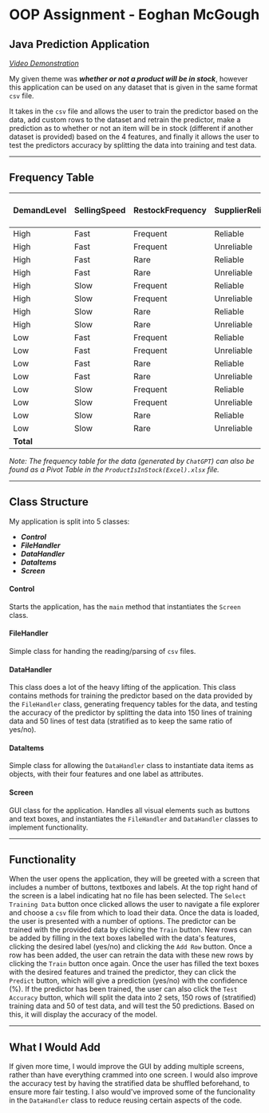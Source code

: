 # OOP Assignment - Eoghan McGough

## Java Prediction Application

[*Video Demonstration*](https://www.youtube.com/watch?v=FjpJB0BLZu0)

My given theme was ***whether or not a product will be in stock***, however this application can be used on any dataset that is given in the same format `csv` file.

It takes in the `csv` file and allows the user to train the predictor based on the data, add custom rows to the dataset and retrain the predictor, make a prediction as to whether or not an item will be in stock (different if another dataset is provided) based on the 4 features, and finally it allows the user to test the predictors accuracy by splitting the data into training and test data.

---
## Frequency Table

| DemandLevel | SellingSpeed | RestockFrequency | SupplierReliability | no  | yes | Grand Total | % InStock (yes) |
| ----------- | ------------ | ---------------- | ------------------- | --- | --- | ----------- | --------------- |
| High        | Fast         | Frequent         | Reliable            | 6   | 7   | 13          | 54%             |
| High        | Fast         | Frequent         | Unreliable          | 7   | 5   | 12          | 42%             |
| High        | Fast         | Rare             | Reliable            | 5   | 4   | 9           | 44%             |
| High        | Fast         | Rare             | Unreliable          | 9   | 9   | 18          | 50%             |
| High        | Slow         | Frequent         | Reliable            | 7   | 8   | 15          | 53%             |
| High        | Slow         | Frequent         | Unreliable          | 11  | 6   | 17          | 35%             |
| High        | Slow         | Rare             | Reliable            | 4   | 5   | 9           | 56%             |
| High        | Slow         | Rare             | Unreliable          | 3   | 11  | 14          | 79%             |
| Low         | Fast         | Frequent         | Reliable            | 2   | 6   | 8           | 75%             |
| Low         | Fast         | Frequent         | Unreliable          | 4   | 3   | 7           | 43%             |
| Low         | Fast         | Rare             | Reliable            | 11  | 2   | 13          | 15%             |
| Low         | Fast         | Rare             | Unreliable          | 8   | 6   | 14          | 43%             |
| Low         | Slow         | Frequent         | Reliable            | 8   | 9   | 17          | 53%             |
| Low         | Slow         | Frequent         | Unreliable          | 5   | 5   | 10          | 50%             |
| Low         | Slow         | Rare             | Reliable            | 7   | 3   | 10          | 30%             |
| Low         | Slow         | Rare             | Unreliable          | 5   | 9   | 14          | 64%             |
| **Total**   |              |                  |                     | 102 | 98  | 200         |                 |

*Note: The frequency table for the data (generated by `ChatGPT`) can also be found as a Pivot Table in the `ProductIsInStock(Excel).xlsx` file.*

---
## Class Structure

My application is split into 5 classes:
- ***Control***
- ***FileHandler***
- ***DataHandler***
- ***DataItems***
- ***Screen***

#### Control
Starts the application, has the `main` method that instantiates the `Screen` class.

#### FileHandler
Simple class for handing the reading/parsing of `csv` files.

#### DataHandler
This class does a lot of the heavy lifting of the application. This class contains methods for training the predictor based on the data provided by the `FileHandler` class, generating frequency tables for the data, and testing the accuracy of the predictor by splitting the data into 150 lines of training data and 50 lines of test data (stratified as to keep the same ratio of yes/no).

#### DataItems
Simple class for allowing the `DataHandler` class to instantiate data items as objects, with their four features and one label as attributes. 

#### Screen
GUI class for the application. Handles all visual elements such as buttons and text boxes, and instantiates the `FileHandler` and `DataHandler` classes to implement functionality.

---
## Functionality

When the user opens the application, they will be greeted with a screen that includes a number of buttons, textboxes and labels. At the top right hand of the screen is a label indicating hat no file has been selected. The `Select Training Data` button once clicked allows the user to navigate a file explorer and choose a `csv` file from which to load their data.
Once the data is loaded, the user is presented with a number of options. The predictor can be trained with the provided data by clicking the `Train` button. New rows can be added by filling in the text boxes labelled with the data's features, clicking the desired label (yes/no) and clicking the `Add Row` button.
Once a row has been added, the user can retrain the data with these new rows by clicking the `Train` button once again.
Once the user has filled the text boxes with the desired features and trained the predictor, they can click the `Predict` button, which will give a prediction (yes/no) with the confidence (%).
If the predictor has been trained, the user can also click the `Test Accuracy` button, which will split the data into 2 sets, 150 rows of (stratified) training data and 50 of test data, and will test the 50 predictions. Based on this, it will display the accuracy of the model.

---
## What I Would Add

If given more time, I would improve the GUI by adding multiple screens, rather than have everything crammed into one screen. I would also improve the accuracy test by having the stratified data be shuffled beforehand, to ensure more fair testing. I also would've improved some of the funcionality in the `DataHandler` class to reduce reusing certain aspects of the code.
